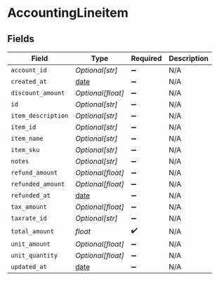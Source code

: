 # AccountingLineitem


## Fields

| Field                                                                | Type                                                                 | Required                                                             | Description                                                          |
| -------------------------------------------------------------------- | -------------------------------------------------------------------- | -------------------------------------------------------------------- | -------------------------------------------------------------------- |
| `account_id`                                                         | *Optional[str]*                                                      | :heavy_minus_sign:                                                   | N/A                                                                  |
| `created_at`                                                         | [date](https://docs.python.org/3/library/datetime.html#date-objects) | :heavy_minus_sign:                                                   | N/A                                                                  |
| `discount_amount`                                                    | *Optional[float]*                                                    | :heavy_minus_sign:                                                   | N/A                                                                  |
| `id`                                                                 | *Optional[str]*                                                      | :heavy_minus_sign:                                                   | N/A                                                                  |
| `item_description`                                                   | *Optional[str]*                                                      | :heavy_minus_sign:                                                   | N/A                                                                  |
| `item_id`                                                            | *Optional[str]*                                                      | :heavy_minus_sign:                                                   | N/A                                                                  |
| `item_name`                                                          | *Optional[str]*                                                      | :heavy_minus_sign:                                                   | N/A                                                                  |
| `item_sku`                                                           | *Optional[str]*                                                      | :heavy_minus_sign:                                                   | N/A                                                                  |
| `notes`                                                              | *Optional[str]*                                                      | :heavy_minus_sign:                                                   | N/A                                                                  |
| `refund_amount`                                                      | *Optional[float]*                                                    | :heavy_minus_sign:                                                   | N/A                                                                  |
| `refunded_amount`                                                    | *Optional[float]*                                                    | :heavy_minus_sign:                                                   | N/A                                                                  |
| `refunded_at`                                                        | [date](https://docs.python.org/3/library/datetime.html#date-objects) | :heavy_minus_sign:                                                   | N/A                                                                  |
| `tax_amount`                                                         | *Optional[float]*                                                    | :heavy_minus_sign:                                                   | N/A                                                                  |
| `taxrate_id`                                                         | *Optional[str]*                                                      | :heavy_minus_sign:                                                   | N/A                                                                  |
| `total_amount`                                                       | *float*                                                              | :heavy_check_mark:                                                   | N/A                                                                  |
| `unit_amount`                                                        | *Optional[float]*                                                    | :heavy_minus_sign:                                                   | N/A                                                                  |
| `unit_quantity`                                                      | *Optional[float]*                                                    | :heavy_minus_sign:                                                   | N/A                                                                  |
| `updated_at`                                                         | [date](https://docs.python.org/3/library/datetime.html#date-objects) | :heavy_minus_sign:                                                   | N/A                                                                  |
